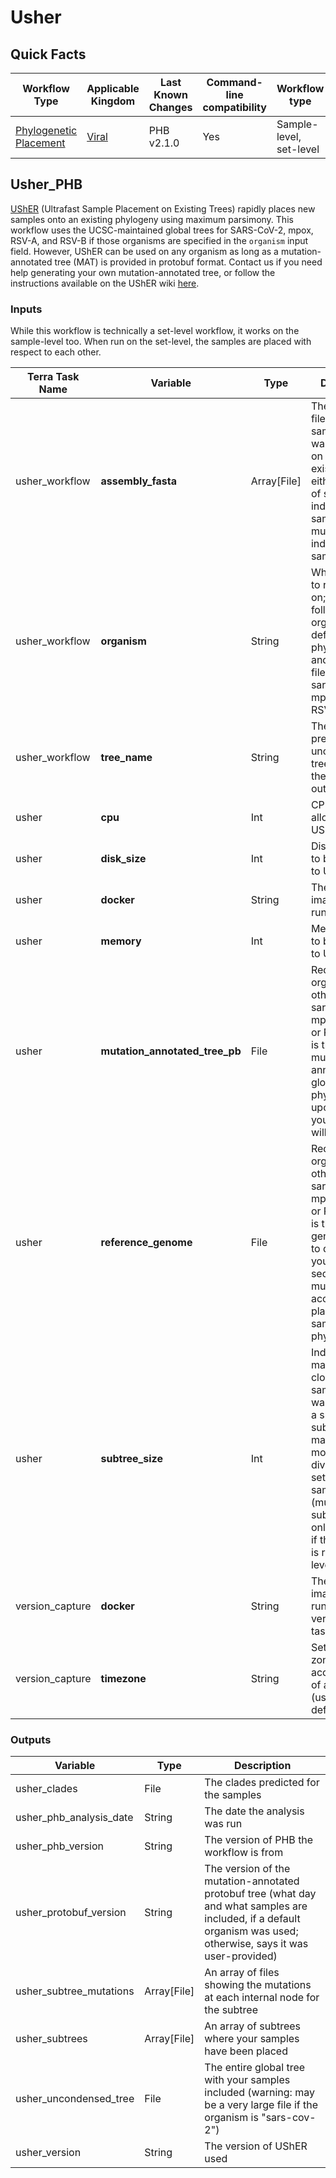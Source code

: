# Usher

## Quick Facts

| **Workflow Type** | **Applicable Kingdom** | **Last Known Changes** | **Command-line compatibility** | **Workflow type** |
|---|---|---|---|---|
| [Phylogenetic Placement](../../workflows_overview/workflows-type.md/#phylogenetic-placement) | [Viral](../../workflows_overview/workflows-kingdom.md/#viral) | PHB v2.1.0 | Yes | Sample-level, set-level |

## Usher_PHB

[UShER](https://usher-wiki.readthedocs.io/en/latest/) (Ultrafast Sample Placement on Existing Trees) rapidly places new samples onto an existing phylogeny using maximum parsimony. This workflow uses the UCSC-maintained global trees for SARS-CoV-2, mpox, RSV-A, and RSV-B if those organisms are specified in the `organism` input field. However, UShER can be used on any organism as long as a mutation-annotated tree (MAT) is provided in protobuf format. Contact us if you need help generating your own mutation-annotated tree, or follow the instructions available on the UShER wiki [here](https://usher-wiki.readthedocs.io/en/latest/).

### Inputs

While this workflow is technically a set-level workflow, it works on the sample-level too. When run on the set-level, the samples are placed with respect to each other.

| **Terra Task Name** | **Variable** | **Type** | **Description** | **Default attribute** | **Status** |
|---|---|---|---|---|---|
| usher_workflow | **assembly_fasta** | Array[File] | The assembly files for the samples you want to place on the pre-existing; can either be a set of samples, an individual sample, or multiple individual samples |  | Required |
| usher_workflow | **organism** | String | What organism to run UShER on; the following organism have default global phylogenies and reference files provided: sars-cov-2, mpox, RSV-A, RSV-B.  |  | Required |
| usher_workflow | **tree_name** | String | The output prefix for the uncondensed tree output and the clades output. |  | Required |
| usher | **cpu** | Int | CPUs to be allocated to UShER | 8 | Optional |
| usher | **disk_size** | Int | Disk size, in GB, to be allocated to UShER | 200 | Optional |
| usher | **docker** | String | The docker imaged used to run UShER | us-docker.pkg.dev/general-theiagen/pathogengenomics/usher:0.6.2 | Optional |
| usher | **memory** | Int | Memory, in GB, to be allocated to UShER | 32 | Optional |
| usher | **mutation_annotated_tree_pb** | File | Required for organisms other than sars-cov-2, mpox, RSV-A or RSV-B. This is the mutation-annotated global phylogeny upon which your samples will be placed  |  | Optional, Required |
| usher | **reference_genome** | File | Required for organisms other than sars-cov-2, mpox, RSV-A or RSV-B. This is the reference genome used to determine your sequence’s mutations to accurately place the sample on the phylogeny.  |  | Optional, Required |
| usher | **subtree_size** | Int | Indicates how many of the closest-related samples you want to show in a subtree; more subtrees are made if there is more sequence diversity in the set of input samples (multiple subtrees are only generated if this workflow is run on the set level). | 20 | Optional |
| version_capture | **docker** | String | The Docker image used to run the version_capture task | "us-docker.pkg.dev/general-theiagen/theiagen/alpine-plus-bash:3.20.0" | Optional |
| version_capture | **timezone** | String | Set the time zone to get an accurate date of analysis (uses UTC by default) |  | Optional |

### Outputs

| **Variable** | **Type** | **Description** |
|---|---|---|
| usher_clades | File | The clades predicted for the samples |
| usher_phb_analysis_date | String | The date the analysis was run |
| usher_phb_version | String | The version of PHB the workflow is from |
| usher_protobuf_version | String | The version of the mutation-annotated protobuf tree (what day and what samples are included, if a default organism was used; otherwise, says it was user-provided) |
| usher_subtree_mutations | Array[File] | An array of files showing the mutations at each internal node for the subtree |
| usher_subtrees | Array[File] | An array of subtrees where your samples have been placed |
| usher_uncondensed_tree | File | The entire global tree with your samples included (warning: may be a very large file if the organism is "sars-cov-2") |
| usher_version | String | The version of UShER used |
